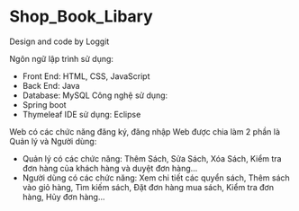 # Shop_Book_Libary
Design and code by Loggit

Ngôn ngữ lập trình sử dụng: 
  + Front End: HTML, CSS, JavaScript
  + Back End: Java
  + Database: MySQL
Công nghệ sử dụng:
  + Spring boot
  + Thymeleaf
IDE sử dụng: Eclipse

Web có các chức năng đăng ký, đăng nhập
Web được chia làm 2 phần là Quản lý và Người dùng:
  + Quản lý có các chức năng: Thêm Sách, Sửa Sách, Xóa Sách, Kiểm tra đơn hàng của khách hàng và duyệt đơn hàng...
  + Người dùng có các chức năng: Xem chi tiết các quyển sách, Thêm sách vào giỏ hàng, Tìm kiếm sách, Đặt đơn hàng mua sách, Kiểm tra đơn hàng, Hủy đơn hàng...
